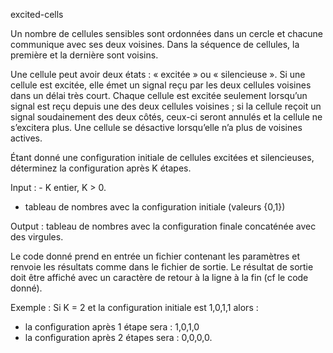 excited-cells

Un nombre de cellules sensibles sont ordonnées dans un cercle et chacune communique avec ses deux voisines. Dans la séquence de cellules, la première et la dernière sont voisins.

Une cellule peut avoir deux états : « excitée » ou « silencieuse ». Si une cellule est excitée, elle émet un signal reçu par les deux cellules voisines dans un délai très court. Chaque cellule est excitée seulement lorsqu’un signal est reçu depuis une des deux cellules voisines ; si la cellule reçoit un signal soudainement des deux côtés, ceux-ci seront annulés et la cellule ne s’excitera plus. Une cellule se désactive lorsqu’elle n’a plus de voisines actives.

Étant donné une configuration initiale de cellules excitées et silencieuses, déterminez la configuration après K étapes.

Input : - K entier, K > 0.

- tableau de nombres avec la configuration initiale (valeurs {0,1})

Output : tableau de nombres avec la configuration finale concaténée avec des virgules. 

Le code donné prend en entrée un fichier contenant les paramètres et renvoie les résultats comme dans le fichier de sortie.
Le résultat de sortie doit être affiché avec un caractère de retour à la ligne à la fin (cf le code donné).

Exemple :
Si K = 2 et la configuration initiale est 1,0,1,1 alors :
- la configuration après 1 étape sera : 1,0,1,0
- la configuration après 2 étapes sera : 0,0,0,0.